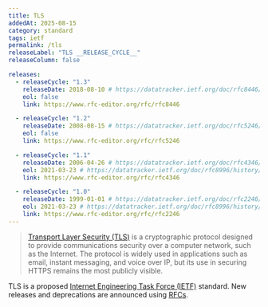 ```yaml
---
title: TLS
addedAt: 2025-08-15
category: standard
tags: ietf
permalink: /tls
releaseLabel: "TLS __RELEASE_CYCLE__"
releaseColumn: false

releases:
  - releaseCycle: "1.3"
    releaseDate: 2018-08-10 # https://datatracker.ietf.org/doc/rfc8446/history/
    eol: false
    link: https://www.rfc-editor.org/rfc/rfc8446

  - releaseCycle: "1.2"
    releaseDate: 2008-08-15 # https://datatracker.ietf.org/doc/rfc5246/history/
    eol: false
    link: https://www.rfc-editor.org/rfc/rfc5246

  - releaseCycle: "1.1"
    releaseDate: 2006-04-26 # https://datatracker.ietf.org/doc/rfc4346/history/
    eol: 2021-03-23 # https://datatracker.ietf.org/doc/rfc8996/history/
    link: https://www.rfc-editor.org/rfc/rfc4346

  - releaseCycle: "1.0"
    releaseDate: 1999-01-01 # https://datatracker.ietf.org/doc/rfc2246/history/
    eol: 2021-03-23 # https://datatracker.ietf.org/doc/rfc8996/history/
    link: https://www.rfc-editor.org/rfc/rfc2246
---
```


> [Transport Layer Security (TLS)](https://datatracker.ietf.org/wg/tls/about/) is a cryptographic protocol
> designed to provide communications security over a computer network, such as the Internet.
> The protocol is widely used in applications such as email, instant messaging, and voice over IP,
> but its use in securing HTTPS remains the most publicly visible.

TLS is a proposed [Internet Engineering Task Force (IETF)](https://www.ietf.org/) standard.
New releases and deprecations are announced using [RFCs](https://www.rfc-editor.org/).
